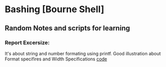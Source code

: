 # Bashing [Bourne Shell]

## Random Notes and scripts for learning


### Report Excersize:
It's about string and number formating using printf.
Good illustration about Format specifires and Width Specifications
[code](https://github.com/ammarashraf99/bashing/blob/main/ReportEx.sh)



